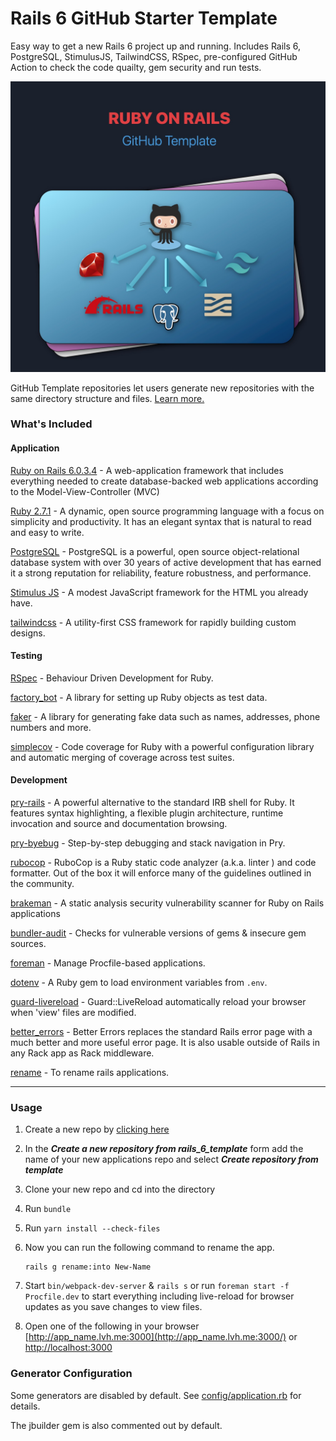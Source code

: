 # Rails 6 GitHub Starter Template
Easy way to get a new Rails 6 project up and running. Includes Rails 6, PostgreSQL, StimulusJS, TailwindCSS, RSpec, pre-configured GitHub Action to check the code quailty, gem security and run tests.

![ruby-on-rails-github-template.jpeg](public/ruby-on-rails-github-template.jpeg)

GitHub Template repositories let users generate new repositories with the same directory structure and files. [Learn more.](https://docs.github.com/en/free-pro-team@latest/github/creating-cloning-and-archiving-repositories/creating-a-repository-from-a-template)

###  What's Included

#### Application

[Ruby on Rails 6.0.3.4](https://github.com/rails/rails) - A web-application framework that includes everything needed to create database-backed web applications according to the Model-View-Controller (MVC)

[Ruby 2.7.1](https://www.ruby-lang.org/en/news/2020/03/31/ruby-2-7-1-released/) - A dynamic, open source programming language with a focus on simplicity and productivity. It has an elegant syntax that is natural to read and easy to write.

[PostgreSQL](https://www.postgresql.org/) - PostgreSQL is a powerful, open source object-relational database system with over 30 years of active development that has earned it a strong reputation for reliability, feature robustness, and performance.

[Stimulus JS](https://stimulusjs.org/) - A modest JavaScript framework for the HTML you already have.

[tailwindcss](https://tailwindcss.com/) - A utility-first CSS framework for rapidly building custom designs.

####  Testing
[RSpec](https://github.com/rspec/rspec-rails) - Behaviour Driven Development for Ruby.

[factory_bot](https://github.com/thoughtbot/factory_bot) - A library for setting up Ruby objects as test data.

[faker](https://github.com/faker-ruby/faker) - A library for generating fake data such as names, addresses, phone numbers and more.

[simplecov](https://github.com/simplecov-ruby/simplecov) - Code coverage for Ruby with a powerful configuration library and automatic merging of coverage across test suites.

#### Development
[pry-rails](https://github.com/rweng/pry-rails) - A powerful alternative to the standard IRB shell for Ruby. It features syntax highlighting, a flexible plugin architecture, runtime invocation and source and documentation browsing.

[pry-byebug](https://github.com/deivid-rodriguez/pry-byebug) - Step-by-step debugging and stack navigation in Pry.

[rubocop](https://github.com/rubocop-hq/rubocop) - RuboCop is a Ruby static code analyzer (a.k.a. linter ) and code formatter. Out of the box it will enforce many of the guidelines outlined in the community.

[brakeman](https://github.com/presidentbeef/brakeman) - A static analysis security vulnerability scanner for Ruby on Rails applications

[bundler-audit](https://github.com/rubysec/bundler-audit) - Checks for vulnerable versions of gems & insecure gem sources.

[foreman](https://github.com/ddollar/foreman) - Manage Procfile-based applications.

[dotenv](https://github.com/bkeepers/dotenv) - A Ruby gem to load environment variables from `.env`.

[guard-livereload](https://github.com/guard/guard-livereload) -   Guard::LiveReload automatically reload your browser when 'view' files are modified.

[better_errors](https://github.com/BetterErrors/better_errors) - Better Errors replaces the standard Rails error page with a much better and more useful error page. It is also usable outside of Rails in any Rack app as Rack middleware.

[rename](https://github.com/morshedalam/rename) - To rename rails applications.

---

### Usage

1. Create a new repo by [clicking here](https://github.com/davidteren/rails_6_template/generate)
2. In the ***Create a new repository from rails_6_template*** form add the name of your new applications repo and select ***Create repository from template***
3. Clone your new repo and cd into the directory
4. Run `bundle`
5. Run `yarn install --check-files`
6. Now you can run the following command to rename the app.

       rails g rename:into New-Name

7. Start `bin/webpack-dev-server` & `rails s` or run `foreman start -f Procfile.dev` to start everything including live-reload for browser updates as you save changes to view files.
8. Open one of the following in your browser [http://app_name.lvh.me:3000](http://app_name.lvh.me:3000/) or [http://localhost:3000](http://localhost:3000/)

###  Generator Configuration
Some generators are disabled by default. See [config/application.rb](config/application.rb) for details.

 The jbuilder gem is also commented out by default.
